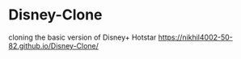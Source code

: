 # Disney-Clone
cloning the basic version of Disney+ Hotstar
https://nikhil4002-50-82.github.io/Disney-Clone/
